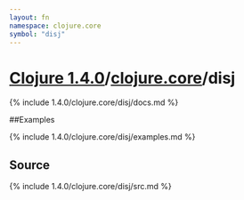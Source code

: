 ```yaml
---
layout: fn
namespace: clojure.core
symbol: "disj"
---
```


# [Clojure 1.4.0](../../)/[clojure.core](../)/disj

{% include 1.4.0/clojure.core/disj/docs.md %}

##Examples

{% include 1.4.0/clojure.core/disj/examples.md %}
## Source
{% include 1.4.0/clojure.core/disj/src.md %}

